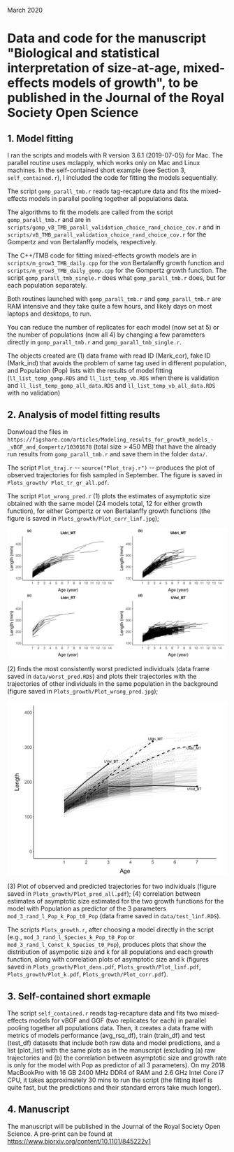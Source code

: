 March 2020

# Data and code for the manuscript "Biological and statistical interpretation of size-at-age, mixed-effects models of growth", to be published in the Journal of the Royal Society Open Science


## 1. Model fitting

I ran the scripts and models with R version 3.6.1 (2019-07-05) for Mac. The parallel routine uses mclapply, which works only on Mac and Linux machines. In the self-contained short example (see Section 3, `self_contained.r`), I included the code for fitting the models sequentially.

The script `gomp_parall_tmb.r` reads tag-recapture data and fits the mixed-effects models in parallel pooling together all populations data. 

The algorithms to fit the models are called from the script `gomp_parall_tmb.r` and are in `scripts/gomp_vB_TMB_parall_validation_choice_rand_choice_cov.r` and in `scripts/vB_TMB_parall_validation_choice_rand_choice_cov.r` for the Gompertz and von Bertalanffy models, respectively.

The C++/TMB  code for fitting mixed-effects growth models are in `scripts/m_grow3_TMB_daily.cpp` for the von Bertalanffy growth function and `scripts/m_grow3_TMB_daily_gomp.cpp` for the Gompertz growth function. The script `gomp_parall_tmb_single.r` does what `gomp_parall_tmb.r` does, but for each population separately. 

Both routines launched with `gomp_parall_tmb.r` and `gomp_parall_tmb.r` are RAM intensive and they take quite a few hours, and likely days on most laptops and desktops, to run. 

You can reduce the number of replicates for each model (now set at 5) or the number of populations (now all 4) by changing a few parameters directly in `gomp_parall_tmb.r` and `gomp_parall_tmb_single.r`.

The objects created are (1) data frame with read ID (Mark_cor), fake ID (Mark_ind) that avoids the problem of same tag used in different population, and Population (Pop) lists with the results of model fitting (`ll_list_temp_gomp.RDS` and `ll_list_temp_vb.RDS` when there is validation and `ll_list_temp_gomp_all_data.RDS` and `ll_list_temp_vb_all_data.RDS` with no validation)

## 2. Analysis of model fitting results    

Donwload the files in `https://figshare.com/articles/Modeling_results_for_growth_models_-_vBGF_and_Gompertz/10301678` (total size > 450 MB) that have the already run results from `gomp_parall_tmb.r` and save them in the folder `data/`.

The script `Plot_traj.r` -- `source("Plot_traj.r")` -- produces the plot of observed trajectories for fish sampled in September. The figure is saved in `Plots_growth/ Plot_tr_gr_all.pdf`.  

The script `Plot_wrong_pred.r` (1) plots the estimates of asymptotic size obtained with the same model (24 models total, 12 for either growth function), for either Gompertz or von Bertalanffy growth functions (the figure is saved in `Plots_growth/Plot_corr_linf.jpg`); 

![Plot_traj](https://github.com/simonevincenzi/Growth_Models/blob/master/Plots_growth/Plot_tr_gr_all_.png)

(2) finds the most consistently worst predicted individuals (data frame saved in `data/worst_pred.RDS`) and plots their trajectories with the trajectories of other individuals in the same population in the background (figure saved in `Plots_growth/Plot_wrong_pred.jpg`); 

![Plot_wrong_pred](https://github.com/simonevincenzi/Growth_Models/blob/master/Plots_growth/Plot_wrong_pred.jpg)

(3) Plot of observed and predicted trajectories for two individuals (figure saved in `Plots_growth/Plot_pred_all.pdf`); (4) correlation between estimates of asymptotic size estimated for the two growth functions for the model with Population as predictor of the 3 parameters `mod_3_rand_l_Pop_k_Pop_t0_Pop` (data frame saved in `data/test_linf.RDS`). 

The scripts `Plots_growth.r`, after choosing a model directly in the script (e.g., `mod_3_rand_l_Species_k_Pop_t0_Pop` or `mod_3_rand_l_Const_k_Species_t0_Pop`), produces plots that show the distribution of asympotic size and k for all populations and each growth function, along with correlation plots of asymptotic size and k (figures saved in `Plots_growth/Plot_dens.pdf`, `Plots_growth/Plot_linf.pdf`, `Plots_growth/Plot_k.pdf`, `Plots_growth/Plot_corr.pdf`).

## 3. Self-contained short exmaple

The script `self_contained.r` reads tag-recapture data and fits two mixed-effects models for vBGF and GGF (two replicates for each) in parallel pooling together all populations data. Then, it creates a data frame with metrics of models performance (avg_rsq_df), train (train_df) and test (test_df) datasets that include both raw data and model predictions, and a list (plot_list) with the same plots as in the manuscript (excluding (a) raw trajectories and (b) the correlation between asymptotic size and growth rate is only for the model with Pop as predictor of all 3 parameters). On my 2018 MacBookPro with 16 GB 2400 MHz DDR4 of RAM and 2.6 GHz Intel Core i7 CPU, it takes approximately 30 mins to run the script (the fitting itself is quite fast, but the predictions and their standard errors take much longer).


## 4. Manuscript

The manuscript will be published in the Journal of the Royal Society Open Science. A pre-print can be found at https://www.biorxiv.org/content/10.1101/845222v1
